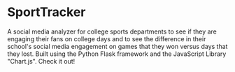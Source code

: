 # SportTracker

A social media analyzer for college sports departments to see if they are engaging their fans on college days and to see the difference in their school's social media engagement on games that they won versus days that they lost. Built using the Python Flask framework and the JavaScript Library "Chart.js". Check it out!
